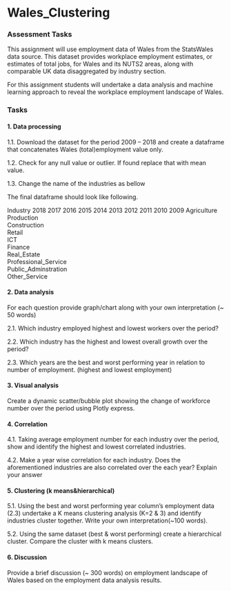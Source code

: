 # Wales_Clustering

### Assessment Tasks 

This assignment will use employment data of Wales from the StatsWales data source.  This dataset provides workplace employment estimates, or estimates of total jobs, for Wales and its NUTS2 areas, along with comparable UK data disaggregated by industry section.

For this assignment students will undertake a data analysis and machine learning approach to reveal the workplace employment landscape of Wales.  

### Tasks

#### 1.	Data processing

1.1.	Download the dataset for the period 2009 – 2018 and create a dataframe that concatenates Wales (total)employment value only.

1.2.	Check for any null value or outlier. If found replace that with mean value.

1.3.	Change the name of the industries as bellow

The final dataframe should look like following.

Industry	2018	2017	2016	2015	2014	2013	2012	2011	2010	2009
Agriculture										
Production										
Construction										
Retail										
ICT										
Finance										
Real_Estate										
Professional_Service										
Public_Adminstration										
Other_Service										

#### 2.	Data analysis

For each question provide graph/chart along with your own interpretation (~ 50 words)

2.1.	Which industry employed highest and lowest workers over the period?

2.2.	Which industry has the highest and lowest overall growth over the period?
	
2.3.	Which years are the best and worst performing year in relation to number of employment. (highest and lowest employment)

#### 3.	Visual analysis

Create a dynamic scatter/bubble plot showing the change of workforce number over the period using Plotly express. 

#### 4.	Correlation 

4.1.	Taking average employment number for each industry over the period, show and identify the highest and lowest correlated industries.

4.2.	Make a year wise correlation for each industry.  Does the aforementioned industries are also correlated over the each year? Explain your answer

#### 5.	Clustering (k means&hierarchical)

5.1.	Using the best and worst performing year column’s employment data (2.3) undertake a K means clustering analysis (K=2 & 3) and identify industries cluster together.  Write your own interpretation(~100 words).

5.2.	Using the same dataset (best & worst performing) create a hierarchical cluster.  Compare the cluster with k means clusters. 

#### 6.	Discussion

Provide a brief discussion (~ 300 words) on employment landscape of Wales based on the employment data analysis results. 
